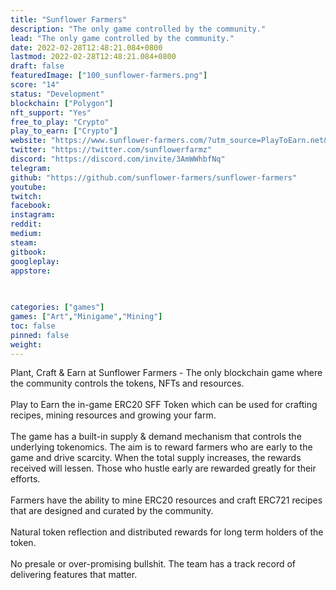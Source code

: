 ```yaml
---
title: "Sunflower Farmers"
description: "The only game controlled by the community."
lead: "The only game controlled by the community."
date: 2022-02-28T12:48:21.084+0800
lastmod: 2022-02-28T12:48:21.084+0800
draft: false
featuredImage: ["100_sunflower-farmers.png"]
score: "14"
status: "Development"
blockchain: ["Polygon"]
nft_support: "Yes"
free_to_play: "Crypto"
play_to_earn: ["Crypto"]
website: "https://www.sunflower-farmers.com/?utm_source=PlayToEarn.net&utm_medium=organic&utm_campaign=gamepage"
twitter: "https://twitter.com/sunflowerfarmz"
discord: "https://discord.com/invite/3AmWWhbfNq"
telegram: 
github: "https://github.com/sunflower-farmers/sunflower-farmers"
youtube: 
twitch: 
facebook: 
instagram: 
reddit: 
medium: 
steam: 
gitbook: 
googleplay: 
appstore: 

  
    
categories: ["games"]
games: ["Art","Minigame","Mining"]
toc: false
pinned: false
weight: 
---
```

Plant, Craft &amp; Earn at Sunflower Farmers - The only blockchain game where the community controls the tokens, NFTs and resources.<br> <br> Play to Earn the in-game ERC20 SFF Token which can be used for crafting recipes, mining resources and growing your farm.<br> <br> The game has a built-in supply &amp; demand mechanism that controls the underlying tokenomics. The aim is to reward farmers who are early to the game and drive scarcity. When the total supply increases, the rewards received will lessen. Those who hustle early are rewarded greatly for their efforts.<br> <br> Farmers have the ability to mine ERC20 resources and craft ERC721 recipes that are designed and curated by the community.<br> <br> Natural token reflection and distributed rewards for long term holders of the token.<br> <br> No presale or over-promising bullshit. The team has a track record of delivering features that matter.